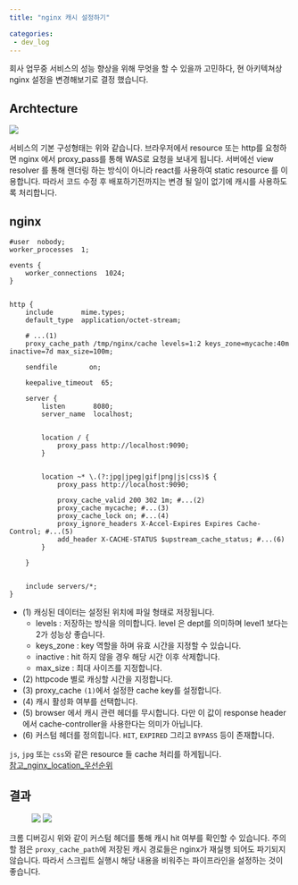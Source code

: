 ```yaml
---
title: "nginx 캐시 설정하기"

categories:
 - dev_log
---
```

회사 업무중 서비스의 성능 향상을 위해 무엇을 할 수 있을까 고민하다, 현 아키텍쳐상 nginx 설정을 변경해보기로 결정 했습니다.


## Archtecture

<img src="{{site.baseurl}}/assets/img/archtecture.png">

서비스의 기본 구성형태는 위와 같습니다. 브라우저에서 resource 또는 http를 요청하면 nginx 에서 proxy_pass를 통해 WAS로 요청을 보내게 됩니다. 
서버에선 view resolver 를 통해 렌더링 하는 방식이 아니라 react를 사용하여 static resource 를 이용합니다. 따라서 코드 수정 후 배포하기전까지는 변경 될 일이 없기에 캐시를 사용하도록 처리합니다.

## nginx

```nginx
#user  nobody;
worker_processes  1;

events {
    worker_connections  1024;
}


http {
    include       mime.types;
    default_type  application/octet-stream;

    # ...(1)
    proxy_cache_path /tmp/nginx/cache levels=1:2 keys_zone=mycache:40m inactive=7d max_size=100m;

    sendfile        on;

    keepalive_timeout  65;

    server {
        listen       8080;
        server_name  localhost;


        location / {
            proxy_pass http://localhost:9090;
        }


        location ~* \.(?:jpg|jpeg|gif|png|js|css)$ {
            proxy_pass http://localhost:9090;

            proxy_cache_valid 200 302 1m; #...(2)
            proxy_cache mycache; #...(3)
            proxy_cache_lock on; #...(4)
            proxy_ignore_headers X-Accel-Expires Expires Cache-Control; #...(5)
            add_header X-CACHE-STATUS $upstream_cache_status; #...(6)
        }

    }


    include servers/*;
}
```

- (1) 캐싱된 데이터는 설정된 위치에 파일 형태로 저장됩니다.
    - levels : 저장하는 방식을 의미합니다. level 은 dept를 의미하며 level1 보다는 2가 성능상 좋습니다.
    - keys_zone : key 역할을 하며 유효 시간을 지정할 수 있습니다.
    - inactive : hit 하지 않을 경우 해당 시간 이후 삭제합니다.
    - max_size : 최대 사이즈를 지정합니다.
- (2) httpcode 별로 캐싱할 시간을 지정합니다.
- (3) proxy_cache `(1)`에서 설정한 cache key를 설정합니다.
- (4) 캐시 활성화 여부를 선택합니다.
- (5) browser 에서 캐시 관련 헤더를 무시합니다. 다만 이 값이 response header 에서 cache-controller을 사용한다는 의미가 아닙니다.
- (6) 커스텀 헤더를 정의힙니다. `HIT`, `EXPIRED` 그리고 `BYPASS` 등이 존재합니다.

`js`, `jpg` 또는 `css`와 같은 resource 들 cache 처리를 하게됩니다.<br>
[참고_nginx_location_우선순위](https://docs.nginx.com/nginx/admin-guide/web-server/web-server/#nginx-location-priority)  

## 결과

<figure class="half">
 <img src="{{site.baseurl}}/assets/img/cache_result_before.png">
 <img src="{{site.baseurl}}/assets/img/cache_result_after.png">
</figure>

크롬 디버깅시 위와 같이 커스텀 헤더를 통해 캐시 hit 여부를 확인할 수 있습니다. 주의할 점은 `proxy_cache_path`에 저장된 캐시 경로들은 nginx가 재실행 되어도 파기되지 않습니다. 따라서 스크립트 실행시 해당 내용을 비워주는 파이프라인을 설정하는 것이 좋습니다.